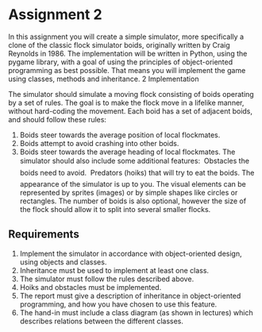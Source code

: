 # Assignment 2

In this assignment you will create a simple simulator, more specifically a clone of the
classic flock simulator boids, originally written by Craig Reynolds in 1986. The implementation will be written in Python, using the pygame library, with a goal of using
the principles of object-oriented programming as best possible. That means you will
implement the game using classes, methods and inheritance.
2 Implementation

The simulator should simulate a moving flock consisting of boids operating by a set of
rules. The goal is to make the flock move in a lifelike manner, without hard-coding the
movement. Each boid has a set of adjacent boids, and should follow these rules:
1. Boids steer towards the average position of local flockmates.
2. Boids attempt to avoid crashing into other boids.
3. Boids steer towards the average heading of local flockmates.
The simulator should also include some additional features:
 Obstacles the boids need to avoid.
 Predators (hoiks) that will try to eat the boids.
The appearance of the simulator is up to you. The visual elements can be represented
by sprites (images) or by simple shapes like circles or rectangles. The number of boids
is also optional, however the size of the flock should allow it to split into several smaller
flocks.

## Requirements
1. Implement the simulator in accordance with object-oriented design, using
objects and classes.
2. Inheritance must be used to implement at least one class.
3. The simulator must follow the rules described above.
4. Hoiks and obstacles must be implemented.
5. The report must give a description of inheritance in object-oriented programming, and how you have chosen to use this feature.
6. The hand-in must include a class diagram (as shown in lectures) which
describes relations between the different classes.
